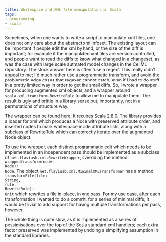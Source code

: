 ```yaml
---
title: Whitespace and XML file manipulation in Scala
tags:
- programming
- scala
---
```


Sometimes, when one wants to write a script to manipulate xml files, one does not only care about the abstract xml infoset. The existing layout can be important if
people edit the xml by hand, or the size of the diff is important; for example if the manipulated xml files are version controlled, and people want to read the diffs to know what changed in a changeset, as was the case with large scale autmated model changes in the CellML repository. The stock answer here is often 'use a regex'. This really didn't appeal to me; I'd much rather use a programmatic transform, and avoid the problematic edge cases that regexen cannot catch, even if I had to do stuff in a pretty limited way in order to get the small diffs. So, I wrote a wrapper for producing augmented xml objects, and a wrapper around <code class="nc">scala.xml.transform.RewriteRule</code> to allow me to manipulate them. The result is ugly and brittle in a library sense but, importantly, not in a permutations of structure way.

The wrapper can be found [here](http://github.com/flaviusb/minimal-xml-transform). It requires Scala 2.8.0. The library provides a loader for xml which produces a Node with preserved attribute order, and inserted nodes to mark whitespace inside attribute lists, along with a subclass of RewriteRule which can correctly iterate over the augmented Node object.

To use the wrapper, each distinct programmatic edit which needs to be implemented in an independent pass should be implemented as a subclass of <code class="nc">net.flaviusb.xml.RewriteWrapper</code>, overriding the method <code><span class="n">wrappedTransform</span><span class="o">(</span><span class="n">node</span><span class="k">:</span> <span class="kt">Node</span><span class="o">)</span><span class="k">:</span> <span class="kt">Node</span></code>. The object <code class="nc">net.flaviusb.xml.MinimalXMLTransformer</code> has a method <code><span class="n">transformFile</span><span class="o">(</span><span class="n">file</span><span class="k">:</span> <span class="kt">String</span>, <span class="n">rule</span><span class="k">:</span> <span class="kt">RewriteRule</span><span class="o">)</span><span class="k">:</span> <span class="kt">Unit</span></code> which rewrites a file in-place, in one pass. For my use case, after each transformation I wanted to do a commit, for a series of minimal diffs; it would be trivial to add support for having multiple transformations per pass, however.

The whole thing is quite slow, as it is implemented as a series of pessimisations over the top of the Scala standard xml handlers; each extra factor preserved was implemented by undoing a simplifying assumption in the standard libraries.
